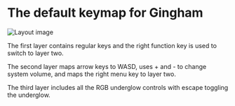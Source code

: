 # The default keymap for Gingham

![Layout image](https://imgur.com/gallery/RqUENIl)

The first layer contains regular keys and the right function key is used to switch
to layer two.

The second layer maps arrow keys to WASD, uses + and - to change system volume, 
and maps the right menu key to layer two. 

The third layer includes all the RGB underglow controls with escape toggling
the underglow. 
